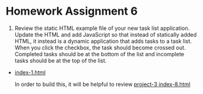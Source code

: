 # Homework Assignment 6

1. Review the static HTML example file of your new task list application.
   Update the HTML and add JavaScript so that instead of statically added HTML,
   it instead is a dynamic application that adds tasks to a task list. When you
   click the checkbox, the task should become crossed out. Completed tasks
   should be at the bottom of the list and incomplete tasks should be at the
   top of the list.

 * [index-1.html](https://github.com/biscuitvile/teaching-material/blob/master/project-4/index-1.html)

   In order to build this, it will be helpful to review [project-3 index-8.html](https://github.com/biscuitvile/teaching-material/blob/master/project-3/index-8.html)
